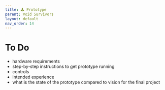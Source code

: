 ```yaml
---
title: 🕹️ Prototype
parent: Void Survivors
layout: default
nav_order: 14
---
```


# To Do
* hardware requirements
* step-by-step instructions to get prototype running
* controls
* intended experience
* what is the state of the prototype compared to vision for the final project
